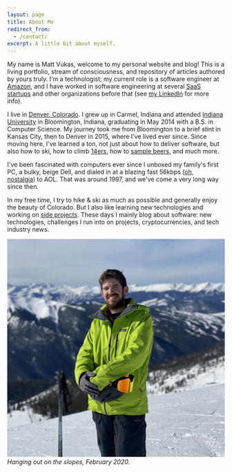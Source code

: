 ```yaml
---
layout: page
title: About Me
redirect_from:
  - /contact/
excerpt: A little bit about myself.
---
```


My name is Matt Vukas, welcome to my personal website and blog! This is a living portfolio, stream of consciousness, and repository of articles authored by yours truly. I'm a technologist; my current role is a software engineer at [Amazon](https://www.amazon.com/), and I have worked in software engineering at several [SaaS startups](https://stripe.com/atlas/guides/business-of-saas) and other organizations before that (see [my LinkedIn](https://www.linkedin.com/in/mattvukas/) for more info).

I live in [Denver, Colorado](https://en.wikipedia.org/wiki/Denver). I grew up in Carmel, Indiana and attended [Indiana University](https://www.indiana.edu/) in Bloomington, Indiana, graduating in May 2014 with a B.S. in Computer Science. My journey took me from Bloomington to a brief stint in Kansas City, then to Denver in 2015, where I've lived ever since. Since moving here, I've learned a ton, not just about how to deliver software, but also how to ski, how to climb [14ers](https://www.14ers.com/), how to [sample beers](https://www.greatamericanbeerfestival.com/), and much more.

I've been fascinated with computers ever since I unboxed my family's first PC, a bulky, beige Dell, and dialed in at a blazing fast 56kbps ([oh, nostalgia](https://www.youtube.com/watch?v=D1UY7eDRXrs)) to AOL. That was around 1997, and we've come a very long way since then.

In my free time, I try to hike & ski as much as possible and generally enjoy the beauty of Colorado. But I also like learning new technologies and working on [side projects](/projects). These days I mainly blog about software: new technologies, challenges I run into on projects, cryptocurrencies, and tech industry news.

![](/images/matt-vukas-pow-day.jpg)
_Hanging out on the slopes, February 2020._

